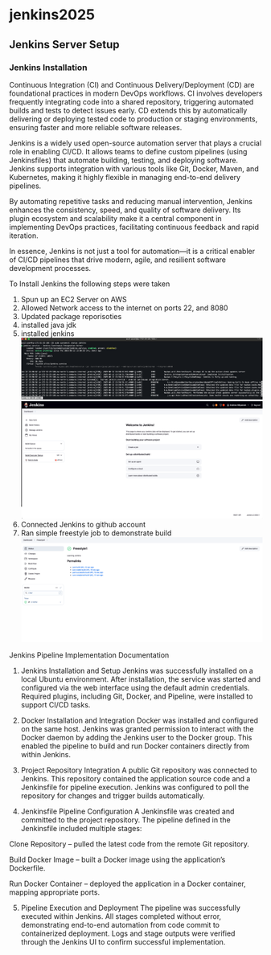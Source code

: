# jenkins2025

## Jenkins Server Setup
### Jenkins Installation

Continuous Integration (CI) and Continuous Delivery/Deployment (CD) are foundational practices in modern DevOps workflows. CI involves developers frequently integrating code into a shared repository, triggering automated builds and tests to detect issues early. CD extends this by automatically delivering or deploying tested code to production or staging environments, ensuring faster and more reliable software releases.

Jenkins is a widely used open-source automation server that plays a crucial role in enabling CI/CD. It allows teams to define custom pipelines (using Jenkinsfiles) that automate building, testing, and deploying software. Jenkins supports integration with various tools like Git, Docker, Maven, and Kubernetes, making it highly flexible in managing end-to-end delivery pipelines.

By automating repetitive tasks and reducing manual intervention, Jenkins enhances the consistency, speed, and quality of software delivery. Its plugin ecosystem and scalability make it a central component in implementing DevOps practices, facilitating continuous feedback and rapid iteration.

In essence, Jenkins is not just a tool for automation—it is a critical enabler of CI/CD pipelines that drive modern, agile, and resilient software development processes.



To Install Jenkins the following steps were taken
1. Spun up an EC2 Server on AWS
2. Allowed Network access to the internet on ports 22, and 8080
3. Updated package reporisoties
4. installed java jdk
5. installed jenkins
![Alt text](./Status.png)
![Alt text](./Jenkinsimage.png)
6. Connected Jenkins to github account
7. Ran simple freestyle job to demonstrate build
![Alt text](./JenkinsJob.png)


Jenkins Pipeline Implementation Documentation
1. Jenkins Installation and Setup
Jenkins was successfully installed on a local Ubuntu environment. After installation, the service was started and configured via the web interface using the default admin credentials. Required plugins, including Git, Docker, and Pipeline, were installed to support CI/CD tasks.

2. Docker Installation and Integration
Docker was installed and configured on the same host. Jenkins was granted permission to interact with the Docker daemon by adding the Jenkins user to the Docker group. This enabled the pipeline to build and run Docker containers directly from within Jenkins.

3. Project Repository Integration
A public Git repository was connected to Jenkins. This repository contained the application source code and a Jenkinsfile for pipeline execution. Jenkins was configured to poll the repository for changes and trigger builds automatically.

4. Jenkinsfile Pipeline Configuration
A Jenkinsfile was created and committed to the project repository. The pipeline defined in the Jenkinsfile included multiple stages:

Clone Repository – pulled the latest code from the remote Git repository.

Build Docker Image – built a Docker image using the application’s Dockerfile.

Run Docker Container – deployed the application in a Docker container, mapping appropriate ports.

5. Pipeline Execution and Deployment
The pipeline was successfully executed within Jenkins. All stages completed without error, demonstrating end-to-end automation from code commit to containerized deployment. Logs and stage outputs were verified through the Jenkins UI to confirm successful implementation.


